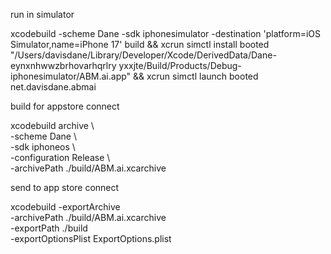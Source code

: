 run in simulator

xcodebuild -scheme Dane -sdk iphonesimulator -destination 'platform=iOS Simulator,name=iPhone 17' build &&
  xcrun simctl install booted "/Users/davisdane/Library/Developer/Xcode/DerivedData/Dane-eynxnhwwzbrhovarhqrlry
  yxxjte/Build/Products/Debug-iphonesimulator/ABM.ai.app" && xcrun simctl launch booted net.davisdane.abmai
  
  build for appstore connect
  
  xcodebuild archive \       
  -scheme Dane \                         
  -sdk iphoneos \      
  -configuration Release \               
  -archivePath ./build/ABM.ai.xcarchive  
  
  
  send to app store connect
  
  xcodebuild -exportArchive \
  -archivePath ./build/ABM.ai.xcarchive \
  -exportPath ./build \
  -exportOptionsPlist ExportOptions.plist
